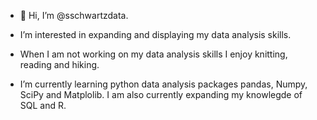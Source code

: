 - 👋 Hi, I’m @sschwartzdata.

- I’m interested in expanding and displaying my data analysis skills. 

- When I am not working on my data analysis skills I enjoy knitting, reading and hiking.

- I’m currently learning python data analysis packages pandas, Numpy, SciPy and Matplolib. I am also currently expanding my knowlegde of SQL and R.


<!---
sschwartzdata/sschwartzdata is a ✨ special ✨ repository because its `README.md` (this file) appears on your GitHub profile.
You can click the Preview link to take a look at your changes.
--->
